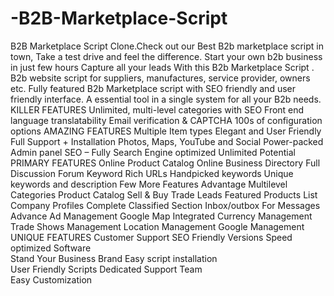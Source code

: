 # -B2B-Marketplace-Script
B2B Marketplace Script Clone.Check out our Best B2b marketplace script in town, Take a test drive and feel the difference. Start your own b2b business in just few hours Capture all your leads With this B2b Marketplace Script .  B2b website script for suppliers, manufactures, service provider, owners etc. Fully featured B2b Marketplace script with SEO friendly and user friendly interface. A essential tool in a single system for all your B2b needs.
KILLER FEATURES
Unlimited, multi-level categories with SEO
Front end language translatability
Email verification & CAPTCHA
100s of configuration options
AMAZING FEATURES
Multiple Item types
Elegant and User Friendly
Full Support + Installation
Photos, Maps, YouTube and Social
Power-packed Admin panel
SEO – Fully Search Engine optimized
Unlimited Potential
PRIMARY FEATURES
Online Product Catalog
Online Business Directory
Full Discussion Forum
Keyword Rich URLs
Handpicked keywords
Unique keywords and description
Few More Features
Advantage
Multilevel Categories
Product Catalog
Sell & Buy Trade Leads
Featured Products List
Company Profiles
Complete Classified Section
Inbox/outbox For Messages
Advance Ad Management
Google Map Integrated
Currency Management
Trade Shows Management
Location Management
Google Management
UNIQUE FEATURES
Customer Support
SEO Friendly Versions
Speed optimized Software                
Stand Your Business Brand
Easy script installation                      
User Friendly Scripts
Dedicated Support Team                  
Easy Customization
